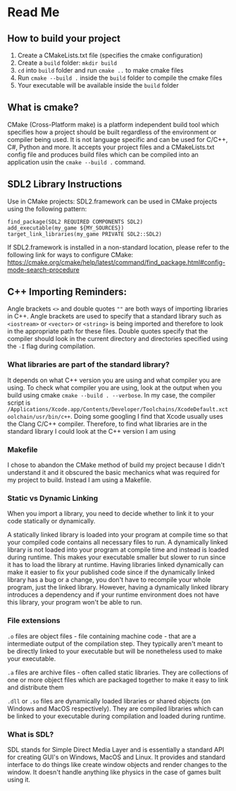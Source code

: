 # Read Me

## How to build your project

1. Create a CMakeLists.txt file (specifies the cmake configuration)
2. Create a `build` folder: `mkdir build`
3. `cd` into `build` folder and run `cmake ..` to make cmake files
4. Run `cmake --build .` inside the `build` folder to compile the cmake files
5. Your executable will be available inside the `build` folder

## What is cmake?

CMake (Cross-Platform make) is a platform independent build tool which specifies how a project should be built regardless of the environment or compiler being used. It is not language specific and can be used for C/C++, C#, Python and more. It accepts your project files and a CMakeLists.txt config file and produces build files which can be compiled into an application usin the `cmake --build .` command.

## SDL2 Library Instructions

Use in CMake projects:
SDL2.framework can be used in CMake projects using the following pattern:
```
find_package(SDL2 REQUIRED COMPONENTS SDL2)
add_executable(my_game ${MY_SOURCES})
target_link_libraries(my_game PRIVATE SDL2::SDL2)
```
If SDL2.framework is installed in a non-standard location,
please refer to the following link for ways to configure CMake:
https://cmake.org/cmake/help/latest/command/find_package.html#config-mode-search-procedure

## C++ Importing Reminders:

Angle brackets `<>` and double quotes `""` are both ways of importing libraries in C++. Angle brackets are used to specify that a standard library such as `<iostream>` or `<vector>` or `<string>` is being imported and therefore to look in the appropriate path for these files. Double quotes specify that the compiler should look in the current directory and directories specified using the `-I` flag during compilation. 

### What libraries are part of the standard library?

It depends on what C++ version you are using and what compiler you are using. To check what compiler you are using, look at the output when you build using cmake `cmake --build . --verbose`. In my case, the compiler script is `/Applications/Xcode.app/Contents/Developer/Toolchains/XcodeDefault.xctoolchain/usr/bin/c++`. Doing some googling I find that Xcode usually uses the Clang C/C++ compiler. Therefore, to find what libraries are in the standard library I could look at the C++ version I am using


### Makefile

I chose to abandon the CMake method of build my project because I didn't understand it and it obscured the basic mechanics what was required for my project to build. Instead I am using a Makefile.


### Static vs Dynamic Linking

When you import a library, you need to decide whether to link it to your code statically or dynamically. 

A statically linked library is loaded into your program at compile time so that your compiled code contains all necessary files to run. A dynamically linked library is not loaded into your program at compile time and instead is loaded during runtime. This makes your executable smaller but slower to run since it has to load the library at runtime. Having libraries linked dynamically can make it easier to fix your published code since if the dynamically linked library has a bug or a change, you don't have to recompile your whole program, just the linked library. However, having a dynamically linked library introduces a dependency and if your runtime environment does not have this library, your program won't be able to run. 

### File extensions

`.o` files are object files - file containing machine code - that are a intermediate output of the compilation step. They typically aren't meant to be directly linked to your executable but will be nonetheless used to make your executable.

`.a` files are archive files - often called static libraries. They are collections of one or more object files which are packaged together to make it easy to link and distribute them

`.dll` or `.so` files are dynamically loaded libraries or shared objects (on Windows and MacOS respectively). They are compiled libraries which can be linked to your executable during compilation and loaded during runtime.

### What is SDL?

SDL stands for Simple Direct Media Layer and is essentially a standard API for creating GUI's on Windows, MacOS and Linux. It provides and standard interface to do things like create window objects and render changes to the window. It doesn't handle anything like physics in the case of games built using it.

